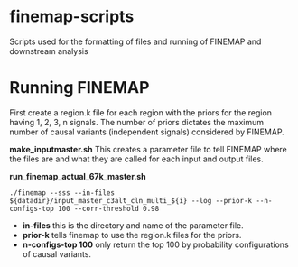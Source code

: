 # finemap-scripts
Scripts used for the formatting of files and running of FINEMAP and downstream analysis

# Running FINEMAP
First create a region.k file for each region with the priors for the region having 1, 2, 3, n signals. The number of priors dictates the maximum number of causal variants (independent signals) considered by FINEMAP.

**make_inputmaster.sh**
This creates a parameter file to tell FINEMAP where the files are and what they are called for each input and output files.

**run_finemap_actual_67k_master.sh** 
```
./finemap --sss --in-files ${datadir}/input_master_c3alt_cln_multi_${i} --log --prior-k --n-configs-top 100 --corr-threshold 0.98
```
* **in-files** this is the directory and name of the parameter file.
* **prior-k** tells finemap to use the region.k files for the priors.
* **n-configs-top 100** only return the top 100 by probability configurations of causal variants.
